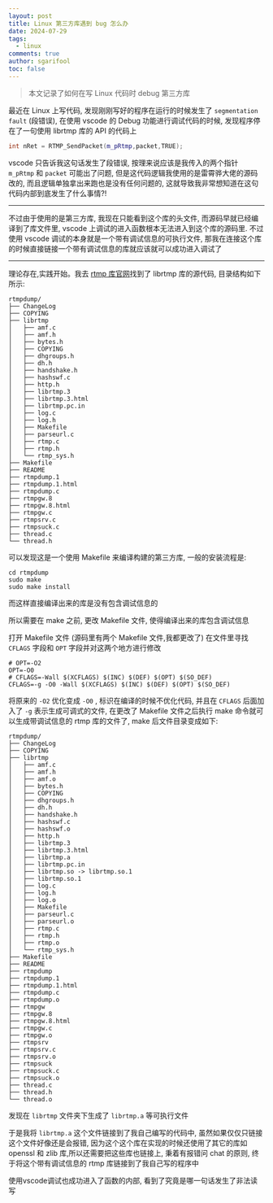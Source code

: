 ```yaml
---
layout: post
title: Linux 第三方库遇到 bug 怎么办
date: 2024-07-29
tags:
  - linux
comments: true
author: sgarifool
toc: false
---
```


> 本文记录了如何在写 Linux 代码时 debug 第三方库

<!-- more -->

最近在 Linux 上写代码, 发现刚刚写好的程序在运行的时候发生了 `segmentation fault` (段错误), 在使用 vscode 的 Debug 功能进行调试代码的时候, 发现程序停在了一句使用 librtmp 库的 API 的代码上

```cpp
int nRet = RTMP_SendPacket(m_pRtmp,packet,TRUE);
```

vscode 只告诉我这句话发生了段错误, 按理来说应该是我传入的两个指针 `m_pRtmp` 和 `packet` 可能出了问题, 但是这代码逻辑我使用的是雷霄骅大佬的源码改的, 而且逻辑单独拿出来跑也是没有任何问题的, 这就导致我非常想知道在这句代码内部到底发生了什么事情?!

---

不过由于使用的是第三方库, 我现在只能看到这个库的头文件, 而源码早就已经编译到了库文件里, vscode 上调试的进入函数根本无法进入到这个库的源码里. 不过使用 vscode 调试的本身就是一个带有调试信息的可执行文件, 那我在连接这个库的时候直接链接一个带有调试信息的库就应该就可以成功进入调试了

---

理论存在,实践开始。我去 [rtmp 库官网](https://rtmpdump.mplayerhq.hu/)找到了 librtmp 库的源代码, 目录结构如下所示: 

```shell
rtmpdump/
├── ChangeLog
├── COPYING
├── librtmp
│   ├── amf.c
│   ├── amf.h
│   ├── bytes.h
│   ├── COPYING
│   ├── dhgroups.h
│   ├── dh.h
│   ├── handshake.h
│   ├── hashswf.c
│   ├── http.h
│   ├── librtmp.3
│   ├── librtmp.3.html
│   ├── librtmp.pc.in
│   ├── log.c
│   ├── log.h
│   ├── Makefile
│   ├── parseurl.c
│   ├── rtmp.c
│   ├── rtmp.h
│   └── rtmp_sys.h
├── Makefile
├── README
├── rtmpdump.1
├── rtmpdump.1.html
├── rtmpdump.c
├── rtmpgw.8
├── rtmpgw.8.html
├── rtmpgw.c
├── rtmpsrv.c
├── rtmpsuck.c
├── thread.c
└── thread.h
```

可以发现这是一个使用 Makefile 来编译构建的第三方库, 一般的安装流程是: 

```shell
cd rtmpdump
sudo make
sudo make install
```

而这样直接编译出来的库是没有包含调试信息的

所以需要在 make 之前, 更改 Makefile 文件, 使得编译出来的库包含调试信息

打开 Makefile 文件 (源码里有两个 Makefile 文件,我都更改了) 在文件里寻找 `CFLAGS` 字段和 `OPT` 字段并对这两个地方进行修改

```shell
# OPT=-O2
OPT=-O0
# CFLAGS=-Wall $(XCFLAGS) $(INC) $(DEF) $(OPT) $(SO_DEF)
CFLAGS=-g -O0 -Wall $(XCFLAGS) $(INC) $(DEF) $(OPT) $(SO_DEF)
```

将原来的 `-O2` 优化变成 `-O0` , 标识在编译的时候不优化代码, 并且在 `CFLAGS` 后面加入了 `-g` 表示生成可调式的文件, 在更改了 Makefile 文件之后执行 make 命令就可以生成带调试信息的 rtmp 库的文件了, make 后文件目录变成如下: 

```shell
rtmpdump/
├── ChangeLog
├── COPYING
├── librtmp
│   ├── amf.c
│   ├── amf.h
│   ├── amf.o
│   ├── bytes.h
│   ├── COPYING
│   ├── dhgroups.h
│   ├── dh.h
│   ├── handshake.h
│   ├── hashswf.c
│   ├── hashswf.o
│   ├── http.h
│   ├── librtmp.3
│   ├── librtmp.3.html
│   ├── librtmp.a
│   ├── librtmp.pc.in
│   ├── librtmp.so -> librtmp.so.1
│   ├── librtmp.so.1
│   ├── log.c
│   ├── log.h
│   ├── log.o
│   ├── Makefile
│   ├── parseurl.c
│   ├── parseurl.o
│   ├── rtmp.c
│   ├── rtmp.h
│   ├── rtmp.o
│   └── rtmp_sys.h
├── Makefile
├── README
├── rtmpdump
├── rtmpdump.1
├── rtmpdump.1.html
├── rtmpdump.c
├── rtmpdump.o
├── rtmpgw
├── rtmpgw.8
├── rtmpgw.8.html
├── rtmpgw.c
├── rtmpgw.o
├── rtmpsrv
├── rtmpsrv.c
├── rtmpsrv.o
├── rtmpsuck
├── rtmpsuck.c
├── rtmpsuck.o
├── thread.c
├── thread.h
└── thread.o
```

发现在 `librtmp` 文件夹下生成了 `librtmp.a` 等可执行文件

于是我将 `librtmp.a` 这个文件链接到了我自己编写的代码中, 虽然如果仅仅只链接这个文件好像还是会报错, 因为这个这个库在实现的时候还使用了其它的库如 openssl 和 zlib 库,所以还需要把这些库也链接上, 秉着有报错问 chat 的原则, 终于将这个带有调试信息的 rtmp 库链接到了我自己写的程序中

使用vscode调试也成功进入了函数的内部, 看到了究竟是哪一句话发生了非法读写
